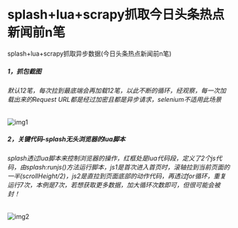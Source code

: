 # splash+lua+scrapy抓取今日头条热点新闻前n笔
splash+lua+scrapy抓取异步数据(今日头条热点新闻前n笔)
##### 1，抓包截图
###### 默认12笔，每次拉到最底端会再加载12笔，以此不断的循环，经观察，每一次加载出来的Request URL都是经过加密且都是异步请求，selenium不适用此场景
![img1](https://github.com/ziliang-wang/toutiao/blob/master/images/%E5%BE%AE%E4%BF%A1%E6%88%AA%E5%9B%BE_20200426094344.png)
##### 2，关键代码-splash无头浏览器的lua脚本
###### splash透过lua脚本来控制浏览器的操作，红框处是lua代码段，定义了2个js代码，由splash:runjs()方法运行脚本，js1是首次进入首页时，滚轴拉到当前页面的一半(scrollHeight/2)，js2是直拉到页面底部的动作代码，再透过for循环，重复运行7次，本例是7次，若想获取更多数据，加大循环次数即可，但很可能会被封！
![img2](https://github.com/ziliang-wang/toutiao/blob/master/images/%E5%BE%AE%E4%BF%A1%E6%88%AA%E5%9B%BE_20200426092936.png)
